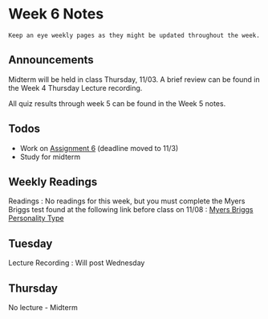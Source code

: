 
# Week 6 Notes

```{note}
Keep an eye weekly pages as they might be updated throughout the week.
```

## Announcements

Midterm will be held in class Thursday, 11/03. A brief review can be found in the Week 4 Thursday Lecture recording.

All quiz results through week 5 can be found in the Week 5 notes.

## Todos

* Work on [Assignment 6](a6.md) (deadline moved to 11/3)
* Study for midterm

## Weekly Readings

Readings
: No readings for this week, but you must complete the Myers Briggs test found at the following link before class on 11/08
: <a href="http://www.humanmetrics.com/cgi-h.
6cwin/jtypes2.asp">Myers Briggs Personality Type</a>

## Tuesday

Lecture Recording
: Will post Wednesday

## Thursday

No lecture - Midterm
